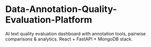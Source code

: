 # Data-Annotation-Quality-Evaluation-Platform
AI text quality evaluation dashboard with annotation tools, pairwise comparisons &amp; analytics. React + FastAPI + MongoDB stack.
